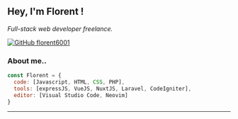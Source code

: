 <h2> Hey, I'm Florent !</h2>
<p><em>Full-stack web developer freelance.</br>
</em></p>

[![GitHub florent6001](https://img.shields.io/github/followers/florent6001?label=follow&style=social)](https://github.com/florent6001)


### About me..

```javascript
const Florent = {
  code: [Javascript, HTML, CSS, PHP],
  tools: [expressJS, VueJS, NuxtJS, Laravel, CodeIgniter],
  editor: [Visual Studio Code, Neovim]
}
```
---
